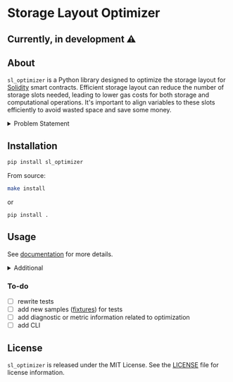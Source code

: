 # Storage Layout Optimizer

## Currently, in development :warning:

## About
`sl_optimizer` is a Python library designed to optimize the storage layout for [Solidity](https://soliditylang.org/) smart contracts.
Efficient storage layout can reduce the number of storage slots needed, leading to lower gas costs for both storage 
and computational operations. It's important to align variables to these slots 
efficiently to avoid wasted space and save some money.

<details>
<summary>Problem Statement</summary>

In Solidity smart contract development, the efficient allocation of storage is a critical concern for optimizing gas costs 
and overall performance. The current challenge lies in the need to carefully manage the storage layout to reduce the number 
of required storage slots. The inefficient allocation of variables to these slots can result in increased gas costs for both 
storage and computational operations.

Wasted space due to suboptimal storage layout not only incurs unnecessary expenses but also diminishes the overall efficiency 
of smart contracts. To address this issue, developers must align variables to storage slots in an optimized manner. 
However, manually achieving this level of efficiency can be time-consuming and error-prone.

To streamline this process and enhance the cost-effectiveness of Solidity smart contracts, the `sl_optimizer` Python library has been designed. 
This library aims to automate and optimize the storage layout.

### Mathematical Complexity
The mathematical complexity of storage layout optimization involves determining the most efficient way to pack variables 
into storage slots *(aka [Bin packing problem](https://en.wikipedia.org/wiki/Bin_packing_problem))*. This problem can be
approached with various algorithms and optimization techniques.

#### First Fit Decreasing Method
**The First Fit Decreasing (FFD)** method is a heuristic algorithm commonly used in bin packing problems, and it was 
adapted for storage layout optimization in Solidity. The goal is to efficiently pack variables into 32-byte storage slots, 
minimizing wasted space and optimizing gas costs.

```mermaid
graph TD
  A[Sort variables in decreasing order of size] -->|Sorted List| B(Empty set of storage slots)
  B -->|Available Storage Slots| C{For each variable in the Sorted List}
  C -->|Iterate through slots| D(Try to find a suitable slot)
  D -->|Slot found| E{Assign variable to slot}
  D -->|No suitable slot| F[Create a new storage slot]
  E -->|Assign variable| C
  F -->|Assign variable| C
  C -->|All variables assigned| G{End}

```

#### Challenges:
 - Dependencies between variables might constrain the packing possibilities.
 - Arrays and mappings can complicate storage layout due to their dynamic nature.
 - Optimizing for storage efficiency must also consider the gas costs associated with reading and writing to storage.
 - Functions that use a delegate call to interact with the implementation contract.

</details>

## Installation
```bash
pip install sl_optimizer
```
From source:
```bash
make install
```
or
```bash
pip install .
```

## Usage
See [documentation](src/README.md) for more details.

<details>
<summary>Additional</summary>

- **Layout** *(Storage Layout)* - in code you can often find references to these names; they mean a data storage scheme that is presented in json format and can be obtained using this command `solc --storage-layout -o output Contract.sol`, an example of a smart contract storage json file [here](tests/fixtures/sample_contract_1_storage.json).
- **Storage** - refers to the `storage` field in the storage layout json file and contains information about the layout of variables (storage).
- **Type(s)** - refers to the `types` field in the storage layout json file and contains information about the types used in the smart contact. 
- **[Gas](https://docs.soliditylang.org/en/latest/introduction-to-smart-contracts.html#gas)** - is the unit used to measure computational effort in the EVM.
- Solidity stores data in 32-byte chunks, also known as storage **slots**.

More information [here](https://docs.soliditylang.org/en/latest/internals/layout_in_storage.html).

</details>

### To-do
- [ ] rewrite tests
- [ ] add new samples ([fixtures](tests/fixtures)) for tests
- [ ] add diagnostic or metric information related to optimization
- [ ] add CLI

## License
`sl_optimizer` is released under the MIT License.
See the [LICENSE](LICENSE.txt) file for license information.
